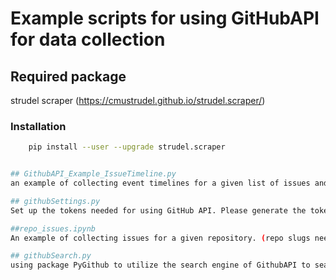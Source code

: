 # Example scripts for using GitHubAPI for data collection

## Required package
strudel scraper (https://cmustrudel.github.io/strudel.scraper/)

### Installation
```bash
    pip install --user --upgrade strudel.scraper


## GithubAPI_Example_IssueTimeline.py
an example of collecting event timelines for a given list of issues and repositories.(issue ids and reposlugs need to be provided)

## githubSettings.py 
Set up the tokens needed for using GitHub API. Please generate the tokens via your GitHub account as needed

##repo_issues.ipynb
An example of collecting issues for a given repository. (repo slugs need to be provided)

## githubSearch.py
using package PyGithub to utilize the search engine of GithubAPI to search for repositories, commits, codes, etc. with advanced search queries.
